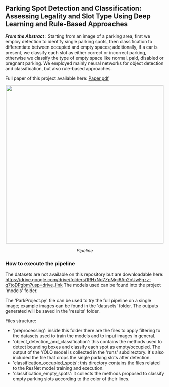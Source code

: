 ## Parking Spot Detection and Classification: Assessing Legality and Slot Type Using Deep Learning and Rule-Based Approaches

***From the Abstract*** : Starting from an image of a parking area, first we employ detection to identify single parking spots, then classification to differentiate between occupied and empty spaces; additionally, if a car is present, we classify each slot as either correct or incorrect parking, otherwise we classify the type of empty space like normal, paid, disabled or pregnant parking. We employed mainly neural networks for object detection and classification, but also rule-based approaches.
<p></p>

Full paper of this project available here:
[Paper.pdf](https://github.com/user-attachments/files/21104356/Park_Project_Paper_compressed.pdf)


<p align="center">
  <img src="https://github.com/user-attachments/assets/9c3a7c16-429b-4965-af89-4e26f267624c" width='500'>
</p>
<p align="center"> <i>Pipeline</i> </p>

### How to execute the pipeline
The datasets are not available on this repository but are downloadable here: https://drive.google.com/drive/folders/1RHxNd7ZpMgi6An2oUwFgzz-q7toDPgbm?usp=drive_link
The models used can be found into the project 'models' folder.

The 'ParkProject.py' file can be used to try the full pipeline on a single image; example images can be found in the 'datasets' folder. The outputs generated will be saved in the 'results' folder.

Files structure:
<ul>
  <li>'preprocessing': inside this folder there are the files to apply filtering to the datasets used to train the models and to input images in general.</li>
  <li>'object_detection_and_classification': this contains the methods used to detect bounding boxes and classify each spot as empty/occupied. The output of the YOLO model is collected in the 'runs' subdirectory. It's also included the file that crops the single parking slots after detection.</li>
  <li>'classification_occupied_spots': this directory contains the files related to the ResNet model training and execution.</li>
  <li>'classification_empty_spots': it collects the methods proposed to classify empty parking slots according to the color of their lines.</li>
</ul>
